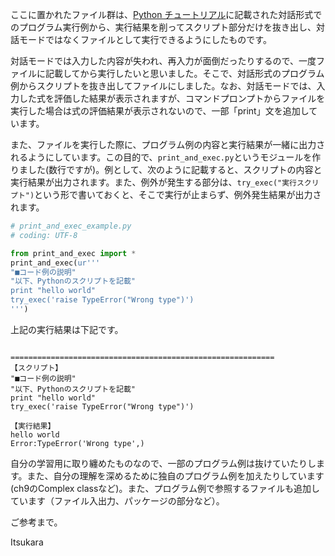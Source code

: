 ここに置かれたファイル群は、[Python チュートリアル](http://docs.python.jp/3/tutorial/index.html)に記載された対話形式でのプログラム実行例から、実行結果を削ってスクリプト部分だけを抜き出し、対話モードではなくファイルとして実行できるようにしたものです。

対話モードでは入力した内容が失われ、再入力が面倒だったりするので、一度ファイルに記載してから実行したいと思いました。そこで、対話形式のプログラム例からスクリプトを抜き出してファイルにしました。なお、対話モードでは、入力した式を評価した結果が表示されますが、コマンドプロンプトからファイルを実行した場合は式の評価結果が表示されないので、一部「print」文を追加しています。

また、ファイルを実行した際に、プログラム例の内容と実行結果が一緒に出力されるようにしています。この目的で、`print_and_exec.py`というモジュールを作りました(数行ですが)。例として、次のように記載すると、スクリプトの内容と実行結果が出力されます。また、例外が発生する部分は、`try_exec("実行スクリプト")`という形で書いておくと、そこで実行が止まらず、例外発生結果が出力されます。

~~~python
# print_and_exec_example.py
# coding: UTF-8

from print_and_exec import *
print_and_exec(ur'''
"■コード例の説明"
"以下、Pythonのスクリプトを記載"
print "hello world"
try_exec('raise TypeError("Wrong type")')
''')
~~~
上記の実行結果は下記です。
~~~

===========================================================
【スクリプト】
"■コード例の説明"
"以下、Pythonのスクリプトを記載"
print "hello world"
try_exec('raise TypeError("Wrong type")')

【実行結果】
hello world
Error:TypeError('Wrong type',)
~~~

自分の学習用に取り纏めたものなので、一部のプログラム例は抜けていたりします。また、自分の理解を深めるために独自のプログラム例を加えたりしています(ch9のComplex classなど)。また、プログラム例で参照するファイルも追加しています（ファイル入出力、パッケージの部分など）。

ご参考まで。 

Itsukara

